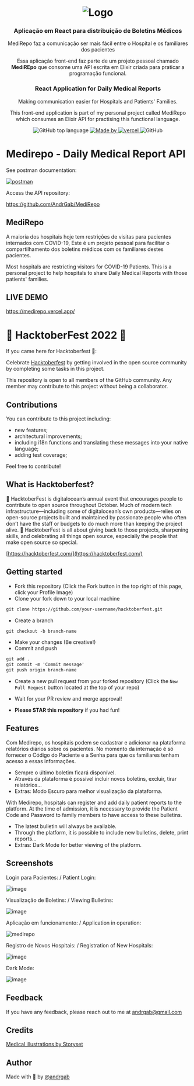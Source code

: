 <h1 align="center">
  <img alt="Logo" src="https://user-images.githubusercontent.com/57791712/119592166-52709080-bdae-11eb-8bfe-f9b0a68f4950.png">
</h1>

<h3 align="center">
  Aplicação em React para distribuição de Boletins Médicos
</h3>
<p align="center">MediRepo faz a comunicação ser mais fácil entre o Hospital e os familiares dos pacientes</p>
<p align="center">Essa aplicação front-end faz parte de um projeto pessoal chamado <b>MediREpo</b> que consome uma API escrita em Elixir criada para praticar a programação funcional.</p>

<h3 align="center">
  React Application for Daily Medical Reports
</h3>
<p align="center">Making communication easier for Hospitals and Patients' Families.</p>
<p align="center">This front-end application is part of my personal project called MediRepo which consumes an Elixir API for practising this functional language.</p>

<p align="center">
  <img alt="GitHub top language" src="https://img.shields.io/github/languages/top/Andrgab/medirepoWeb?color=6485e3&logo=React">

  <a href="https://www.linkedin.com/in/andrgab/" target="_blank" rel="noopener noreferrer">
    <img alt="Made by" src="https://img.shields.io/badge/made%20by-Andre%20Gabriel-ff69b4?logo=linkedin">
  </a>
  
  <a href="https://img.shields.io/github/deployments/andrgab/medirepoWeb/Production?label=Vercel&logo=Vercel" target="_blank" rel="noopener noreferrer">
    <img alt="vercel" src="https://img.shields.io/github/deployments/andrgab/medirepoWeb/Production?label=Vercel&logo=Vercel">
  </a>
  
  <img alt="GitHub" src="https://img.shields.io/github/license/Andrgab/medirepoWeb?color=ff69b4">
</p>

# Medirepo - Daily Medical Report API

See postman documentation:

[![postman](https://img.shields.io/badge/documentation%20in-postman-orange?logo=postman)](https://documenter.getpostman.com/view/15643514/TzzBpFsL)

Access the API repository:

<a href="https://github.com/AndrGab/MediRepo" target="_blank" rel="noopener noreferrer">
https://github.com/AndrGab/MediRepo
  </a>

## MediRepo

A maioria dos hospitais hoje tem restrições de visitas para pacientes internados com COVID-19,
Este é um projeto pessoal para facilitar o compartilhamento dos boletins médicos com os familiares
destes pacientes.

Most hospitals are restricting visitors for COVID-19 Patients. 
This is a personal project to help hospitals to share Daily Medical Reports with those patients' families.

## LIVE DEMO

<a href="https://medirepo.vercel.app/" target="_blank" rel="noopener noreferrer">
    https://medirepo.vercel.app/
  </a>
  
# 🎃 HacktoberFest 2022 🎃

If you came here for Hacktoberfest 🦇️:

Celebrate [Hacktoberfest](https://hacktoberfest.com/) by getting involved in the open source community by completing some tasks in this project.

This repository is open to all members of the GitHub community. Any member may contribute to this project without being a collaborator.

## Contributions

You can contribute to this project including:

- new features;
- architectural improvements;
- including i18n functions and translating these messages into your native language;
- adding test coverage;

Feel free to contribute!

## What is Hacktoberfest?

🎃 HacktoberFest is digitalocean’s annual event that encourages people to contribute to open source throughout October. Much of modern tech infrastructure—including some of digitalocean’s own products—relies on open-source projects built and maintained by passionate people who often don’t have the staff or budgets to do much more than keeping the project alive. 🎃 HacktoberFest is all about giving back to those projects, sharpening skills, and celebrating all things open source, especially the people that make open source so special.

[https://hacktoberfest.com/](https://hacktoberfest.com/)

## Getting started

- Fork this repository (Click the Fork button in the top right of this page, click your Profile Image)
- Clone your fork down to your local machine

```markdown
git clone https://github.com/your-username/hacktoberfest.git
```

- Create a branch

```markdown
git checkout -b branch-name
```

- Make your changes (Be creative!)
- Commit and push

```markdown
git add .
git commit -m 'Commit message'
git push origin branch-name
```

- Create a new pull request from your forked repository (Click the `New Pull Request` button located at the top of your repo)
- Wait for your PR review and merge approval!

- **Please STAR this repository** if you had fun!

## Features

Com Medirepo, os hospitais podem se cadastrar e adicionar na plataforma relatórios diários sobre os pacientes.
No momento da internação é só fornecer o Código do Paciente e a Senha para que os familiares tenham acesso a essas informações.

- Sempre o último boletim ficará disponível.
- Através da plataforma é possível incluir novos boletins, excluir, tirar relatórios...
- Extras: Modo Escuro para melhor visualização da plataforma.

With Medirepo, hospitals can register and add daily patient reports to the platform.
At the time of admission, it is necessary to provide the Patient Code and Password to family members to have access to these bulletins.

- The latest bulletin will always be available.
- Through the platform, it is possible to include new bulletins, delete, print reports...
- Extras: Dark Mode for better viewing of the platform.

## Screenshots

Login para Pacientes: / Patient Login:

![image](https://user-images.githubusercontent.com/57791712/127754661-4279dcd2-8252-45ac-adea-3684f0e28972.png)

Visualização de Boletins: / Viewing Bulletins:

![image](https://user-images.githubusercontent.com/57791712/127754690-51a1033e-eb33-4c91-8ea2-08270263678a.png)

Aplicação em funcionamento: / Application in operation:

![medirepo](https://user-images.githubusercontent.com/57791712/127754803-54cae4a3-7161-4fe6-989c-c4d6f962ec25.gif)

Registro de Novos Hospitais: / Registration of New Hospitals:

![image](https://user-images.githubusercontent.com/57791712/127754708-11d59452-8848-4e54-92cc-b3c18ff9e7d5.png)

Dark Mode:

![image](https://user-images.githubusercontent.com/57791712/127754886-bd8a0c29-ba86-4988-a139-fd13ba1ac602.png)

## Feedback

If you have any feedback, please reach out to me at andrgab@gmail.com

## Credits

<a href="https://storyset.com/medical">Medical illustrations by Storyset</a>

## Author

Made with :purple_heart: by [@andrgab](https://www.github.com/andrgab)
